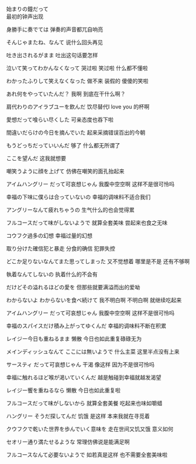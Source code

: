 
始まりの鐘だって  
最初的钟声出现 

身勝手に奏でては
弹奏的声音都兀自响亮

そんじゃまたね、なんて
说什么回头再见 

吐き出されるがまま
吐出这句话要怎样

泣いて笑ってわかんなくなって
哭过啦 笑过啦 什么都不懂啦

わかったふりして笑えなくなった
做不来 装假的 傻傻的笑啦 

あれ何をやっていたんだ？
我啊 到底在干什么啊？


肩代わりのアイラブユーを飲んだ 
饮尽替代I love you 的杯啊

愛想だって喰らい尽くした
可亲态度也吞下啦

間違いだらけの今日を摘んでいた
起来采摘错误百出的今朝

もうどっちだっていいんだ
够了 什么都无所谓了 

ここを望んだ
这我就想要

嘲笑うように顔を上げて
仿佛在嘲笑的面孔抬起来


アイムハングリー だって可哀想じゃん
我腹中空空啊  这样不是很可怜吗

幸福の下味に僕らは合っていないの
幸福的调味料不适合我们

アングリーなんて疲れちゃうの
生气什么的也会觉得累

フルコースだって味がしないようで
就算全套美味 尝起来也食之无味



コウフク過多の幻想
幸福过量的幻想 

取り分けた確信犯と暴走
分食的确信 犯罪失控

どこか足りないなんてまた思ってしまった
又不觉想着 哪里是不是 还有不够啊

執着なんてしないの
执着什么的不会有 

だけどその溢れるほどの愛を
但那些就要满溢而出的爱呦

わからないよ わからないを食べ続けて
我不明白啊  不明白啊 就继续吃起来

アイムハングリー だって可哀想じゃん
我腹中空空啊  这样不是很可怜吗

幸福のスパイスだけ積み上がってゆくんだ
幸福的调味料不断在积累

レイジー今日も重ねるまま
懒散 今日也如此重复碌碌无为

メインディッシュなんて ここには無いようで
什么主菜  这里半点没有上来


サースティ だって可哀想じゃん
干渴  像这样 因为不是很可怜吗

幸福に触れるほど喉が渇いていくんだ
越是触碰到幸福就越发渴望

レイジー饗を重ねるなら
懒散 今日也如此重复啦

フルコースだって味がしないから
就算全套美餐  吃起来也味如嚼蜡



ハングリー そうだ探してんだ
饥饿 是这样 本来我就在寻觅着

クウフクで乾いた世界を歩んでいく意味を
走在世间又饥又饿 意义如何

セオリー通り満たせるような
常理仿佛说是能满足啊

フルコースなんて必要ないようで
如若真是这样 也不需要全套美味啦